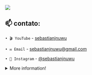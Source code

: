 [![](https://media.discordapp.net/attachments/969290884300537868/974744327890800731/1e4a9f8e-885d-419a-b01a-92188ccd6d6a.jpeg)](https://discord.com/users/932678185970192404)<br>

## 📫 contato:
  
 `• 🎬 YouTube` - [sebastianjnuwu]()
 
 `• ✉️ Email` - sebastianjnuwu@gmail.com

 `• 📸 Instagram` - [@sebastianjnuwu](https://instagram.com/sebastianjnuwu)

<details>
  <summary>More information!</summary>
  
![Metrics](https://metrics.lecoq.io/sebastianjnuwu?template=classic&isocalendar=1&introduction=1&people=1&gists=1&languages=1&stars=1&isocalendar.duration=half-year&languages.limit=8&languages.sections=most-used&languages.colors=github&languages.threshold=0%25&languages.indepth=false&languages.analysis.timeout=15&languages.categories=markup%2C%20programming&languages.recent.categories=markup%2C%20programming&languages.recent.load=300&languages.recent.days=14&introduction.title=true&stars.limit=4&people.limit=24&people.size=28&people.types=followers%2C%20following&people.identicons=false&people.shuffle=false&config.timezone=America%2FSao_Paulo&config.twemoji=true)

</details>
